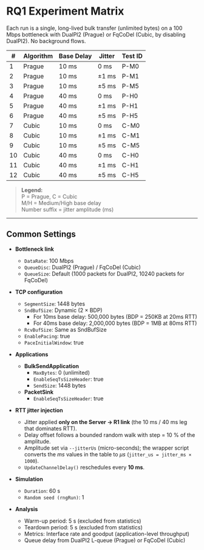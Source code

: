 # RQ1 Experiment Matrix

Each run is a single, long-lived bulk transfer (unlimited bytes) on a 100 Mbps bottleneck with DualPI2 (Prague) or FqCoDel (Cubic, by disabling DualPI2). No background flows.

| #  | Algorithm | Base Delay | Jitter | Test ID |
|----|-----------|------------|--------|---------|
| 1  | Prague    | 10 ms      | 0 ms   | P-M0    |
| 2  | Prague    | 10 ms      | ±1 ms  | P-M1    |
| 3  | Prague    | 10 ms      | ±5 ms  | P-M5    |
| 4  | Prague    | 40 ms      | 0 ms   | P-H0    |
| 5  | Prague    | 40 ms      | ±1 ms  | P-H1    |
| 6  | Prague    | 40 ms      | ±5 ms  | P-H5    |
| 7  | Cubic     | 10 ms      | 0 ms   | C-M0    |
| 8  | Cubic     | 10 ms      | ±1 ms  | C-M1    |
| 9  | Cubic     | 10 ms      | ±5 ms  | C-M5    |
| 10 | Cubic     | 40 ms      | 0 ms   | C-H0    |
| 11 | Cubic     | 40 ms      | ±1 ms  | C-H1    |
| 12 | Cubic     | 40 ms      | ±5 ms  | C-H5    |

> **Legend:**  
> P = Prague, C = Cubic  
> M/H = Medium/High base delay  
> Number suffix = jitter amplitude (ms)

---

## Common Settings

- **Bottleneck link**  
  - `DataRate`: 100 Mbps  
  - `QueueDisc`: DualPI2 (Prague) / FqCoDel (Cubic)
  - `QueueSize`: Default (1000 packets for DualPI2, 10240 packets for FqCoDel)

- **TCP configuration**  
  - `SegmentSize`: 1448 bytes  
  - `SndBufSize`: Dynamic (2 × BDP)
    - For 10ms base delay: 500,000 bytes (BDP = 250KB at 20ms RTT)
    - For 40ms base delay: 2,000,000 bytes (BDP = 1MB at 80ms RTT)
  - `RcvBufSize`: Same as SndBufSize
  - `EnablePacing`: true  
  - `PaceInitialWindow`: true

- **Applications**  
  - **BulkSendApplication**  
    - `MaxBytes`: 0 (unlimited)  
    - `EnableSeqTsSizeHeader`: true  
    - `SendSize`: 1448 bytes  
  - **PacketSink**  
    - `EnableSeqTsSizeHeader`: true

- **RTT jitter injection**  
  - Jitter applied **only on the Server → R1 link** (the 10 ms / 40 ms leg that dominates RTT).  
  - Delay offset follows a bounded random walk with step = 10 % of the amplitude.  
  - Amplitude set via `--jitterUs` (micro-seconds); the wrapper script converts the *ms* values in the table to *µs* (`jitter_us = jitter_ms × 1000`).  
  - `UpdateChannelDelay()` reschedules every **10 ms**.

- **Simulation**  
  - `Duration`: 60 s  
  - `Random seed (rngRun)`: 1

- **Analysis**
  - Warm-up period: 5 s (excluded from statistics)
  - Teardown period: 5 s (excluded from statistics)
  - Metrics: Interface rate and goodput (application-level throughput)
  - Queue delay from DualPI2 L-queue (Prague) or FqCoDel (Cubic)
